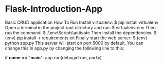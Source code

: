 # Flask-Introduction-App
Basic CRUD application
How To Run
Install virtualenv:
$ pip install virtualenv
Open a terminal in the project root directory and run:
$ virtualenv env
Then run the command:
$ .\env\Scripts\activate
Then install the dependencies:
$ (env) pip install -r requirements.txt
Finally start the web server:
$ (env) python app.py
This server will start on port 5000 by default. You can change this in app.py by changing the following line to this:

if __name__ == "__main__":
    app.run(debug=True, port=<desired port>)
